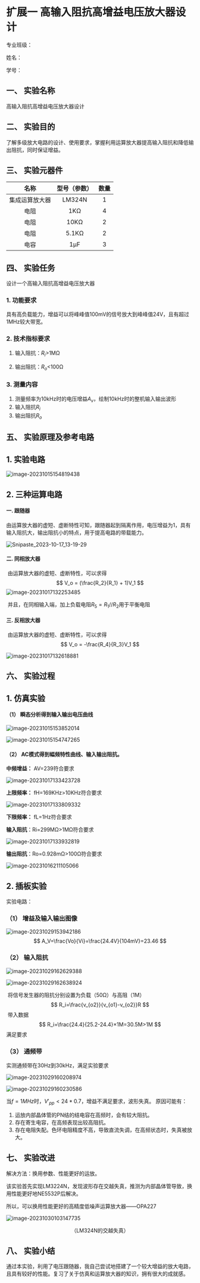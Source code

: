 # 扩展一 高输入阻抗高增益电压放大器设计

专业班级：

姓名：       

学号：    



## 一、 实验名称

高输入阻抗高增益电压放大器设计

## 二、 实验目的

了解多级放大电路的设计、使用要求，掌握利用运算放大器提高输入阻抗和降低输出阻抗，同时保证增益。

## 三、 实验元器件

|      名称      | 型号（参数） | 数量 |
| :------------: | :----------: | :--: |
| 集成运算放大器 |    LM324N    |  1   |
|      电阻      |     1KΩ      |  4   |
|      电阻      |     10KΩ     |  2   |
|      电阻      |    5.1KΩ     |  2   |
|      电容      |     1μF      |  3   |

## 四、 实验任务

设计一个高输入阻抗高增益电压放大器

### 1.  功能要求

具有高负载能力，增益可以将峰峰值100mV的信号放大到峰峰值24V，且有超过1MHz较大带宽。

### 2.  技术指标要求

1. 输入阻抗：$R_i$>1MΩ

2. 输出阻抗：$R_o$<100Ω

### 3.  测量内容

1. 测量频率为10kHz时的电压增益$A_v$，绘制10kHz时的整机输入输出波形
2. 输入阻抗$R_i$
3. 输出阻抗$R_{o}$

## 五、 实验原理及参考电路

## 1.  实验电路

![image-20231015154819438](https://cdn.jsdelivr.net/gh/SHR-sky/Picture@main/Pic/image-20231015154819438.png)

## 2.  三种运算电路

#### 一. 跟随器

​	由运算放大器的虚短、虚断特性可知，跟随器起到隔离作用，电压增益为1，具有输入阻抗大，输出阻抗小的特点，用于提高电路的带载能力。

![Snipaste_2023-10-17_13-19-29](https://cdn.jsdelivr.net/gh/SHR-sky/Picture@main/Pic/Snipaste_2023-10-17_13-19-29.png)

#### 二. 同相放大器

​	由运算放大器的虚短、虚断特性，可以求得
$$
V_o = (\frac{R_2}{R_1} + 1)V_1
$$
![image-20231017132253485](https://cdn.jsdelivr.net/gh/SHR-sky/Picture@main/Pic/image-20231017132253485.png)

​	并且，在同相输入端，加上负载电阻$R_5=R_1//R_2$用于平衡电阻

#### 三. 反相放大器

​	由运算放大器的虚短、虚断特性，可以求得
$$
V_o = -\frac{R_4}{R_3}V_1
$$


![image-20231017132618881](https://cdn.jsdelivr.net/gh/SHR-sky/Picture@main/Pic/image-20231017132618881.png)

## 六、 实验过程

## 1.  仿真实验

#### （1） 瞬态分析得到输入输出电压曲线

![image-20231015153852014](https://cdn.jsdelivr.net/gh/SHR-sky/Picture@main/Pic/image-20231015153852014.png)

 ![image-20231015154747265](https://cdn.jsdelivr.net/gh/SHR-sky/Picture@main/Pic/image-20231015154747265.png)



#### （2） AC模式得到幅频特性曲线、输入输出阻抗。

**中频增益：** AV=239符合要求

![image-20231017133423728](https://cdn.jsdelivr.net/gh/SHR-sky/Picture@main/Pic/image-20231017133423728.png)

**上限频率：** fH=169KHz>10KHz符合要求

![image-20231017133809332](https://cdn.jsdelivr.net/gh/SHR-sky/Picture@main/Pic/image-20231017133809332.png)

**下限频率：** fL=1Hz符合要求

**输入阻抗**：Ri=299MΩ>1MΩ符合要求

 ![image-20231017133932819](https://cdn.jsdelivr.net/gh/SHR-sky/Picture@main/Pic/image-20231017133932819.png)

**输出阻抗**：Ro=0.928mΩ>100Ω符合要求

 ![image-20231016211105066](https://cdn.jsdelivr.net/gh/SHR-sky/Picture@main/Pic/image-20231016211105066.png)

## 2.  插板实验

实验电路： 

### （1） 增益及输入输出图像

![image-20231029153942186](https://cdn.jsdelivr.net/gh/SHR-sky/Picture@main/Pic/image-20231029153942186.png)
$$
A_V=\frac{Vo}{Vi}=\frac{24.4V}{104mV}=23.46
$$
### （2） 输入阻抗

![image-20231029162629388](https://cdn.jsdelivr.net/gh/SHR-sky/Picture@main/Pic/image-20231029162629388.png)

![image-20231029162638924](https://cdn.jsdelivr.net/gh/SHR-sky/Picture@main/Pic/image-20231029162638924.png)

​	将信号发生器的阻抗分别设置为负载（50Ω）与高阻（1M）
$$
R_i=\frac{v_{o2}}{v_{o1}-v_{o2}}R
$$
​	带入数据
$$
R_i=\frac{24.4}{25.2-24.4}×1M=30.5M>1M
$$
满足要求

### （3） 通频带

实测通频带在30Hz到30kHz，满足实验要求

![image-20231029160208974](https://cdn.jsdelivr.net/gh/SHR-sky/Picture@main/Pic/image-20231029160208974.png)

![image-20231029160230586](https://cdn.jsdelivr.net/gh/SHR-sky/Picture@main/Pic/image-20231029160230586.png)


当$f=1MHz$时，$V'_{pp}<24*0.7$，增益不满足要求，波形失真。
原因可能有：
1. 运放内部晶体管的PN结的结电容在高频时，会有较大阻抗。
2. 存在寄生电容，在高频表现出较高阻抗。
3. 存在电阻失配。色环电阻精度不高，导致直流失调，在高频状态时，失真被放大。



## 七、 实验改进

解决方法：换用参数、性能更好的运放。

该实验首先实现LM3224N，发现波形存在交越失真，推测为内部晶体管导致，换用性能更好地NE5532P后解决。

所以，可以换用性能更好的高精度低噪声运算放大器——OPA227

![image-20231030103147735](https://cdn.jsdelivr.net/gh/SHR-sky/Picture@main/Pic/image-20231030103147735.png)



   <center>（LM324N的交越失真）</center>



## 八、 实验小结

通过本实验，利用了电压跟随器，我自己尝试地搭建了一个较大增益的放大电路，且具有较好的性能。复习了关于仿真和运算放大器的知识，拥有很大的成就感。